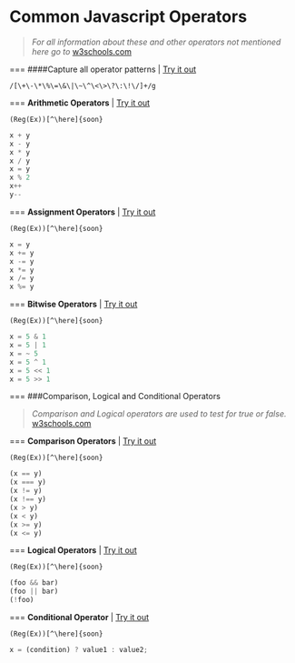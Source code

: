 Common Javascript Operators
===========================
>*For all information about these and other operators not mentioned here go to* [w3schools.com](http://www.w3schools.com/js/js_operators.asp)

===
####Capture all operator patterns | [Try it out](http://www.regexr.com/39897)
```
/[\+\-\*\%\=\&\|\~\^\<\>\?\:\!\/]+/g
``` 

===
**Arithmetic Operators** | [Try it out](http://www.regexr.com/)
```
(Reg(Ex))[^\here]{soon}
``` 
```javascript
x + y 
x - y
x * y 
x / y
x = y
x % 2
x++ 
y--
```

===
**Assignment Operators** | [Try it out](http://www.regexr.com/)
```
(Reg(Ex))[^\here]{soon}
``` 
```javascript
x = y
x += y
x -= y
x *= y
x /= y
x %= y
```

===
**Bitwise Operators** | [Try it out](http://www.regexr.com/)
```
(Reg(Ex))[^\here]{soon}
``` 
```javascript
x = 5 & 1
x = 5 | 1
x = ~ 5 
x = 5 ^ 1
x = 5 << 1
x = 5 >> 1
```

===
###Comparison, Logical and Conditional Operators
>*Comparison and Logical operators are used to test for true or false.* [w3schools.com](http://www.w3schools.com/js/js_comparisons.asp)


===
**Comparison Operators** | [Try it out](http://www.regexr.com/)
```
(Reg(Ex))[^\here]{soon}
``` 
```javascript
(x == y)
(x === y)
(x != y)
(x !== y)
(x > y)
(x < y)
(x >= y)
(x <= y)
```

===
**Logical Operators** | [Try it out](http://www.regexr.com/)
```
(Reg(Ex))[^\here]{soon}
``` 
```javascript
(foo && bar)
(foo || bar)
(!foo)
```

===
**Conditional Operator** | [Try it out](http://www.regexr.com/)
```
(Reg(Ex))[^\here]{soon}
``` 
```javascript
x = (condition) ? value1 : value2;
```
